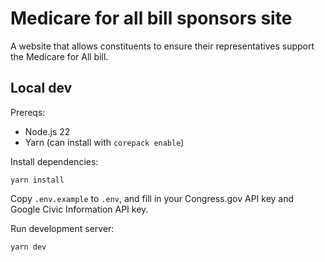 # Medicare for all bill sponsors site

A website that allows constituents to ensure their representatives support the Medicare for All bill.

## Local dev

Prereqs:

- Node.js 22
- Yarn (can install with `corepack enable`)

Install dependencies:

```
yarn install
```

Copy `.env.example` to `.env`, and fill in your Congress.gov API key and Google Civic Information API key.

Run development server:

```
yarn dev
```
